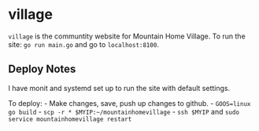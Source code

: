# village

`village` is the communtity website for Mountain Home Village. To run the site: `go run main.go` and go to `localhost:8100`.


## Deploy Notes

I have monit and systemd set up to run the site with default settings.

To deploy:
    - Make changes, save, push up changes to github.
    - `GOOS=linux go build`
    - `scp -r * $MYIP:~/mountainhomevillage`
    - `ssh $MYIP` and `sudo service mountainhomevillage restart`
